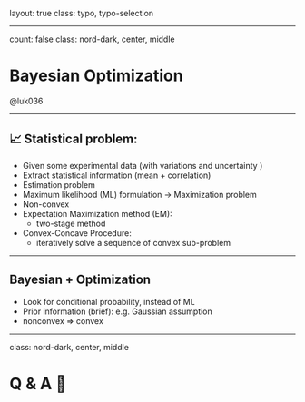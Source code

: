 layout: true
class: typo, typo-selection

---

count: false
class: nord-dark, center, middle

# Bayesian Optimization

@luk036

---

## 📈 Statistical problem:

- Given some experimental data (with variations and uncertainty )
- Extract statistical information (mean + correlation)
- Estimation problem
- Maximum likelihood (ML) formulation -> Maximization problem
- Non-convex
- Expectation Maximization method (EM):
   - two-stage method
- Convex-Concave Procedure:
   - iteratively solve a sequence of convex sub-problem

---

## Bayesian + Optimization

- Look for conditional probability, instead of ML
- Prior information (brief): e.g. Gaussian assumption
- nonconvex => convex

---

class: nord-dark, center, middle

# Q & A 🙋
